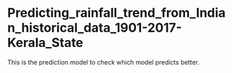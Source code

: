 # Predicting_rainfall_trend_from_Indian_historical_data_1901-2017-Kerala_State
This is the prediction model to check which model predicts better. 
